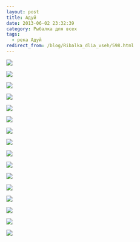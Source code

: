 ```yaml
---
layout: post
title: Адуй
date: 2013-06-02 23:32:39
category: Рыбалка для всех
tags:
  - река Адуй
redirect_from: /blog/Ribalka_dlia_vseh/598.html
---
```


![](/uploads/images/topic/2013/06/02/1609c98cc2.jpg)

![](/uploads/images/topic/2013/06/02/03839c27de.jpg)

![](/uploads/images/topic/2013/06/02/378317f677.jpg)

![](/uploads/images/topic/2013/06/02/877ebe072d.jpg)

![](/uploads/images/topic/2013/06/02/e8d3ed0022.jpg)

![](/uploads/images/topic/2013/06/02/de897a27ee.jpg)

![](/uploads/images/topic/2013/06/02/434a32a18e.jpg)

![](/uploads/images/topic/2013/06/02/189ec250a0.jpg)

![](/uploads/images/topic/2013/06/02/c9ed8071e9.jpg)

![](/uploads/images/topic/2013/06/02/962ddcc46c.jpg)

![](/uploads/images/topic/2013/06/02/b1e9cd07bd.jpg)

![](/uploads/images/topic/2013/06/02/2aec687a9e.jpg)

![](/uploads/images/topic/2013/06/02/7bd6651b8d.jpg)

![](/uploads/images/topic/2013/06/02/718d4bd1a7.jpg)

![](/uploads/images/topic/2013/06/02/8bd0349463.jpg)

![](/uploads/images/topic/2013/06/02/dbbdd39f08.jpg)
